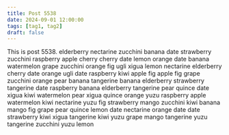 ```yaml
---
title: Post 5538
date: 2024-09-01 12:00:00
tags: [tag1, tag2]
draft: false
---
```

This is post 5538.
elderberry
nectarine
zucchini
banana
date
strawberry
zucchini
raspberry
apple
cherry
cherry
date
lemon
orange
date
banana
watermelon
grape
zucchini
orange
fig
ugli
xigua
lemon
nectarine
elderberry
cherry
date
orange
ugli
date
raspberry
kiwi
apple
fig
apple
fig
grape
zucchini
orange
pear
banana
tangerine
banana
elderberry
strawberry
tangerine
date
raspberry
banana
elderberry
tangerine
pear
quince
date
xigua
kiwi
watermelon
pear
xigua
quince
orange
yuzu
raspberry
apple
watermelon
kiwi
nectarine
yuzu
fig
strawberry
mango
zucchini
kiwi
banana
mango
fig
grape
pear
quince
lemon
date
nectarine
orange
date
date
strawberry
kiwi
xigua
tangerine
kiwi
yuzu
grape
mango
tangerine
yuzu
tangerine
zucchini
yuzu
lemon
